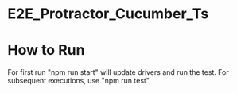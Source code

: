 # E2E_Protractor_Cucumber_Ts

# How to Run
For first run "npm run start" will update drivers and run the test. For subsequent executions, use "npm run test"
